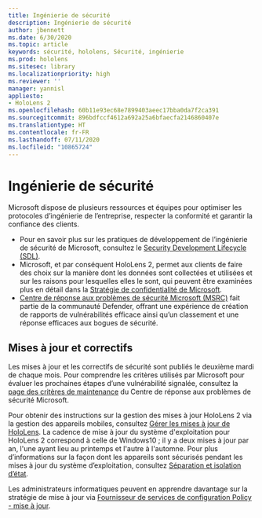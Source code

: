 ```yaml
---
title: Ingénierie de sécurité
description: Ingénierie de sécurité
author: jbennett
ms.date: 6/30/2020
ms.topic: article
keywords: sécurité, hololens, Sécurité, ingénierie
ms.prod: hololens
ms.sitesec: library
ms.localizationpriority: high
ms.reviewer: ''
manager: yannisl
appliesto:
- HoloLens 2
ms.openlocfilehash: 60b11e93ec68e7899403aeec17bba0da7f2ca391
ms.sourcegitcommit: 896bdfccf4612a692a25a6bfaecfa2146860407e
ms.translationtype: HT
ms.contentlocale: fr-FR
ms.lasthandoff: 07/11/2020
ms.locfileid: "10865724"
---
```

# Ingénierie de sécurité

Microsoft dispose de plusieurs ressources et équipes pour optimiser les protocoles d’ingénierie de l’entreprise, respecter la conformité et garantir la confiance des clients. 

  * Pour en savoir plus sur les pratiques de développement de l’ingénierie de sécurité de Microsoft, consultez le [Security Development Lifecycle (SDL)](https://www.microsoft.com/securityengineering/sdl).
  * Microsoft, et par conséquent HoloLens 2, permet aux clients de faire des choix sur la manière dont les données sont collectées et utilisées et sur les raisons pour lesquelles elles le sont, qui peuvent être examinées plus en détail dans la [Stratégie de confidentialité de Microsoft](https://privacy.microsoft.com/). 
  * [Centre de réponse aux problèmes de sécurité Microsoft (MSRC)](https://www.microsoft.com/msrc) fait partie de la communauté Defender, offrant une expérience de création de rapports de vulnérabilités efficace ainsi qu’un classement et une réponse efficaces aux bogues de sécurité. 

## Mises à jour et correctifs

Les mises à jour et les correctifs de sécurité sont publiés le deuxième mardi de chaque mois. Pour comprendre les critères utilisés par Microsoft pour évaluer les prochaines étapes d’une vulnérabilité signalée, consultez la [page des critères de maintenance](https://www.microsoft.com/msrc/windows-security-servicing-criteria) du Centre de réponse aux problèmes de sécurité Microsoft. 

Pour obtenir des instructions sur la gestion des mises à jour HoloLens 2 via la gestion des appareils mobiles, consultez [Gérer les mises à jour de HoloLens](https://docs.microsoft.com/hololens/hololens-updates). La cadence de mise à jour du système d'exploitation pour HoloLens 2 correspond à celle de Windows10 ; il y a deux mises à jour par an, l'une ayant lieu au printemps et l'autre à l'automne. Pour plus d’informations sur la façon dont les appareils sont sécurisés pendant les mises à jour du système d’exploitation, consultez [Séparation et isolation d’état](security-state-separation-isolation.md). 

Les administrateurs informatiques peuvent en apprendre davantage sur la stratégie de mise à jour via [Fournisseur de services de configuration Policy - mise à jour](https://docs.microsoft.com/windows/client-management/mdm/policy-csp-update). 
